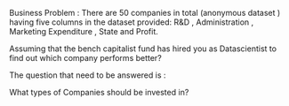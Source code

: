 
Business Problem : There are 50 companies in total (anonymous dataset ) having five columns in the dataset provided: R&D , Administration , Marketing Expenditure , State and Profit. 

Assuming that the bench capitalist fund has hired you as Datascientist to find out which company performs better?

The question that need to be answered is :

What types of Companies should be invested in? 

